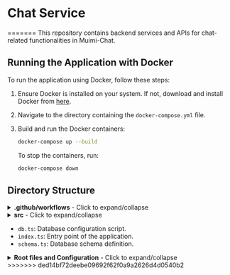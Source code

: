 # Chat Service

=======
This repository contains backend services and APIs for chat-related functionalities in Muimi-Chat.

## Running the Application with Docker

To run the application using Docker, follow these steps:

1. Ensure Docker is installed on your system. If not, download and install Docker from [here](https://www.docker.com/get-started).

2. Navigate to the directory containing the `docker-compose.yml` file.

3. Build and run the Docker containers:

    ```bash
    docker-compose up --build
    ```

   To stop the containers, run:

    ```bash
    docker-compose down
    ```

## Directory Structure

<details>
<summary><strong>.github/workflows</strong> - Click to expand/collapse</summary>

- `deploy-vm.yml`: GitHub Actions workflow for deploying to VM.
</details>

<details>
<summary><strong>src</strong> - Click to expand/collapse</summary>

  <details>
  <summary><strong>api</strong> - Click to expand/collapse</summary>

  - `consumers`: Modules for consuming external services.
  - `controllers`: Logic for handling API requests.
  - `helpers`: Helper functions and utilities.
  - `interfaces`: TypeScript interfaces.
  - `repositories`: Repository layer for interacting with databases or external services.
  - `routes`: Routing configuration for API endpoints.
  - `services`: Business logic services.
  - `validations`: Input validation logic.
  - `configs`: Configuration files.
  </details>
    
  <details>
  <summary><strong>configs</strong> - Click to expand/collapse</summary>

  - `chatInputLimitation.ts`: Configuration for chat input limitations.
  - `cryptorConfig.ts`: Configuration for cryptographic operations.
  - `redisConnectionString.ts`: Configuration for Redis connection string.
  - `titleCreatorBotModel.ts`: Model for title creator bot.
  - `usableBotModels.ts`: Configuration for usable bot models.
  - `userServiceApiConfig.ts`: Configuration for user service API.
  </details>
  
  </details>

- `db.ts`: Database configuration script.
- `index.ts`: Entry point of the application.
- `schema.ts`: Database schema definition.
</details>

<details>
  <summary><strong>Root files and Configuration</strong> - Click to expand/collapse</summary>

- `.env.example`: Example environment variable configuration file.
- `.gitattributes`: Git attributes file.
- `.gitignore`: Git ignore file.
- `Dockerfile`: Dockerfile for containerization.
- `README.md`: This file, providing an overview of the repository structure and contents.
- `docker-compose-prod.yml`: Docker Compose file for production environment.
- `docker-compose.yml`: Docker Compose file for development environment.
- `drizzle.config.ts`: Drizzle configuration.
- `migrate.ts`: Migration script.
- `migration-helper.sh`: Script to assist with migrations.
- `nodemon.json`: Nodemon configuration.
- `package-lock.json`: npm package lock file.
- `package.json`: npm package configuration.
- `tsconfig.json`: TypeScript configuration.

 </details>
>>>>>>> ded14bf72deebe09692f62f0a9a2626d4d0540b2
